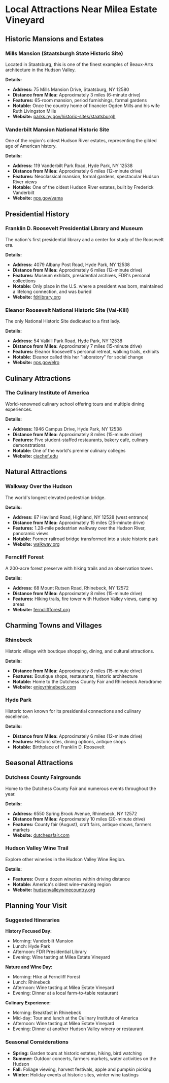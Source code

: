 # Local Attractions Near Milea Estate Vineyard

## Historic Mansions and Estates

### Mills Mansion (Staatsburgh State Historic Site)
Located in Staatsburg, this is one of the finest examples of Beaux-Arts architecture in the Hudson Valley.

**Details:**
- **Address:** 75 Mills Mansion Drive, Staatsburg, NY 12580
- **Distance from Milea:** Approximately 3 miles (6-minute drive)
- **Features:** 65-room mansion, period furnishings, formal gardens
- **Notable:** Once the country home of financier Ogden Mills and his wife Ruth Livingston Mills
- **Website:** [parks.ny.gov/historic-sites/staatsburgh](https://parks.ny.gov/historic-sites/staatsburgh)

### Vanderbilt Mansion National Historic Site
One of the region's oldest Hudson River estates, representing the gilded age of American history.

**Details:**
- **Address:** 119 Vanderbilt Park Road, Hyde Park, NY 12538
- **Distance from Milea:** Approximately 6 miles (12-minute drive)
- **Features:** Neoclassical mansion, formal gardens, spectacular Hudson River views
- **Notable:** One of the oldest Hudson River estates, built by Frederick Vanderbilt
- **Website:** [nps.gov/vama](https://www.nps.gov/vama)

## Presidential History

### Franklin D. Roosevelt Presidential Library and Museum
The nation's first presidential library and a center for study of the Roosevelt era.

**Details:**
- **Address:** 4079 Albany Post Road, Hyde Park, NY 12538
- **Distance from Milea:** Approximately 6 miles (12-minute drive)
- **Features:** Museum exhibits, presidential archives, FDR's personal collections
- **Notable:** Only place in the U.S. where a president was born, maintained a lifelong connection, and was buried
- **Website:** [fdrlibrary.org](https://www.fdrlibrary.org)

### Eleanor Roosevelt National Historic Site (Val-Kill)
The only National Historic Site dedicated to a first lady.

**Details:**
- **Address:** 54 Valkill Park Road, Hyde Park, NY 12538
- **Distance from Milea:** Approximately 7 miles (15-minute drive)
- **Features:** Eleanor Roosevelt's personal retreat, walking trails, exhibits
- **Notable:** Eleanor called this her "laboratory" for social change
- **Website:** [nps.gov/elro](https://www.nps.gov/elro)

## Culinary Attractions

### The Culinary Institute of America
World-renowned culinary school offering tours and multiple dining experiences.

**Details:**
- **Address:** 1946 Campus Drive, Hyde Park, NY 12538
- **Distance from Milea:** Approximately 8 miles (15-minute drive)
- **Features:** Five student-staffed restaurants, bakery café, culinary demonstrations
- **Notable:** One of the world's premier culinary colleges
- **Website:** [ciachef.edu](https://www.ciachef.edu)

## Natural Attractions

### Walkway Over the Hudson
The world's longest elevated pedestrian bridge.

**Details:**
- **Address:** 87 Haviland Road, Highland, NY 12528 (west entrance)
- **Distance from Milea:** Approximately 15 miles (25-minute drive)
- **Features:** 1.28-mile pedestrian walkway over the Hudson River, panoramic views
- **Notable:** Former railroad bridge transformed into a state historic park
- **Website:** [walkway.org](https://walkway.org)

### Ferncliff Forest
A 200-acre forest preserve with hiking trails and an observation tower.

**Details:**
- **Address:** 68 Mount Rutsen Road, Rhinebeck, NY 12572
- **Distance from Milea:** Approximately 8 miles (15-minute drive)
- **Features:** Hiking trails, fire tower with Hudson Valley views, camping areas
- **Website:** [ferncliffforest.org](http://ferncliffforest.org)

## Charming Towns and Villages

### Rhinebeck
Historic village with boutique shopping, dining, and cultural attractions.

**Details:**
- **Distance from Milea:** Approximately 8 miles (15-minute drive)
- **Features:** Boutique shops, restaurants, historic architecture
- **Notable:** Home to the Dutchess County Fair and Rhinebeck Aerodrome
- **Website:** [enjoyrhinebeck.com](https://enjoyrhinebeck.com)

### Hyde Park
Historic town known for its presidential connections and culinary excellence.

**Details:**
- **Distance from Milea:** Approximately 6 miles (12-minute drive)
- **Features:** Historic sites, dining options, antique shops
- **Notable:** Birthplace of Franklin D. Roosevelt

## Seasonal Attractions

### Dutchess County Fairgrounds
Home to the Dutchess County Fair and numerous events throughout the year.

**Details:**
- **Address:** 6550 Spring Brook Avenue, Rhinebeck, NY 12572
- **Distance from Milea:** Approximately 10 miles (20-minute drive)
- **Features:** County fair (August), craft fairs, antique shows, farmers markets
- **Website:** [dutchessfair.com](https://www.dutchessfair.com)

### Hudson Valley Wine Trail
Explore other wineries in the Hudson Valley Wine Region.

**Details:**
- **Features:** Over a dozen wineries within driving distance
- **Notable:** America's oldest wine-making region
- **Website:** [hudsonvalleywinecountry.org](https://hudsonvalleywinecountry.org)

## Planning Your Visit

### Suggested Itineraries

**History Focused Day:**
- Morning: Vanderbilt Mansion
- Lunch: Hyde Park
- Afternoon: FDR Presidential Library
- Evening: Wine tasting at Milea Estate Vineyard

**Nature and Wine Day:**
- Morning: Hike at Ferncliff Forest
- Lunch: Rhinebeck
- Afternoon: Wine tasting at Milea Estate Vineyard
- Evening: Dinner at a local farm-to-table restaurant

**Culinary Experience:**
- Morning: Breakfast in Rhinebeck
- Mid-day: Tour and lunch at the Culinary Institute of America
- Afternoon: Wine tasting at Milea Estate Vineyard
- Evening: Dinner at another Hudson Valley winery or restaurant

### Seasonal Considerations
- **Spring:** Garden tours at historic estates, hiking, bird watching
- **Summer:** Outdoor concerts, farmers markets, water activities on the Hudson
- **Fall:** Foliage viewing, harvest festivals, apple and pumpkin picking
- **Winter:** Holiday events at historic sites, winter wine tastings